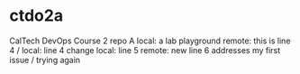 # ctdo2a
CalTech DevOps Course 2 repo A
local: a lab playground
remote: this is line 4 / local: line 4 change
local: line 5
remote: new line 6
addresses my first issue / trying again
